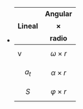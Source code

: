 - |Lineal|Angular $$\times$$ radio|
  |--|--|
  |v|$$\omega \times r$$|
  |$$a_t$$|$$\alpha \times r$$|
  |$$S$$|$$\varphi \times r$$|